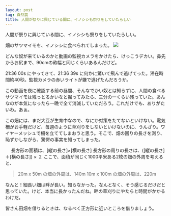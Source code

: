 ```yaml
---
layout: post
tag: 自然農
title: 人間が祭りに興じている間に、イノシシも祭りをしていたらしい
---
```

人間が祭りに興じている間に、イノシシも祭りをしていたらしい。

畑のサツマイモを、イノシシに食べられてしまった。
![](https://c2.staticflickr.com/8/7526/30127499235_15b34e2cc7.jpg)

どんな奴が来ているのかと動画の監視カメラをかけたら、けっこうデカい。鼻先からお尻まで、90cmの畝幅と同じくらいあるんだけど。

21:36 00s にやってきて、21:36 39s に何かに驚いて飛んで逃げてった。滞在時間約40秒。監視カメラの赤いライトが嫌で逃げたんだろうか。

この動画を夜に確認する前の昼間、そんなでかい奴とは知らずに、人間の食べるサツマイモは残っとるかいなと掘ってみたら、三分の一くらい残っていた。あんなのが本気になったら一晩で全て消滅していただろう。これだけでも、ありがたいわ。あぁ。

この畑には、まだ大豆が生育中なので、なにか対策をたてないといけない。電気柵がお手軽だけど、毎週のように草刈りをしないといけないのに、うんざり。ワイヤーメッシュで柵を立ててしまおうと思う。そこで、畑の回りの長さを測り、恥ずかしながら、驚愕の事実を知ってしまった。

　
長方形の面積は、[縦の長さ]×[横の長さ]
長方形の周りの長さは、([縦の長さ]＋[横の長さ]) × ２
ここで、面積が同じく1000平米ある2枚の畑の外周を考えると、

>20m x 50m の畑の外周は、140m
>10m x 100m の畑の外周は、220m

なんと！細長い畑は畔が長い。知らなかった。なんとなく、そう感じるだけだと思っていた。けど、本当に長かったんだね。畔の草刈りにやたらと時間がかかるわけだ。

皆さん田畑を借りるときは、なるべく正方形に近いところを借りましょう。



